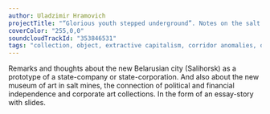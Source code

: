 ```yaml
---
author: Uladzimir Hramovich
projectTitle: "“Glorious youth stepped underground”. Notes on the salt galleries as museums of the corporation-state"
coverColor: "255,0,0"
soundcloudTrackId: "353846531"
tags: "collection, object, extractive capitalism, corridor anomalies, outsourcing, national academy of sciences as witch, places of transparency, htp, great stone"
---
```


Remarks and thoughts about the new Belarusian city (Salihorsk) as a prototype of a state-company or state-corporation. And also about the new museum of art in salt mines, the connection of political and financial independence and corporate art collections.
In the form of an essay-story with slides.
